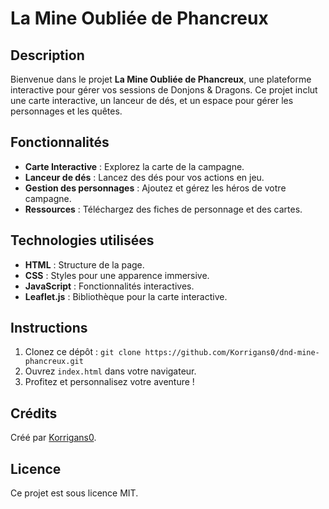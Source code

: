# La Mine Oubliée de Phancreux

## Description
Bienvenue dans le projet **La Mine Oubliée de Phancreux**, une plateforme interactive pour gérer vos sessions de Donjons & Dragons. Ce projet inclut une carte interactive, un lanceur de dés, et un espace pour gérer les personnages et les quêtes.

## Fonctionnalités
- **Carte Interactive** : Explorez la carte de la campagne.
- **Lanceur de dés** : Lancez des dés pour vos actions en jeu.
- **Gestion des personnages** : Ajoutez et gérez les héros de votre campagne.
- **Ressources** : Téléchargez des fiches de personnage et des cartes.

## Technologies utilisées
- **HTML** : Structure de la page.
- **CSS** : Styles pour une apparence immersive.
- **JavaScript** : Fonctionnalités interactives.
- **Leaflet.js** : Bibliothèque pour la carte interactive.

## Instructions
1. Clonez ce dépôt : `git clone https://github.com/Korrigans0/dnd-mine-phancreux.git`
2. Ouvrez `index.html` dans votre navigateur.
3. Profitez et personnalisez votre aventure !

## Crédits
Créé par [Korrigans0](https://github.com/Korrigans0).

## Licence
Ce projet est sous licence MIT.